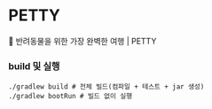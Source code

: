 # PETTY
🐶 반려동물을 위한 가장 완벽한 여행 | PETTY

### build 및 실행
```shell
./gradlew build # 전체 빌드(컴파일 + 테스트 + jar 생성)
./gradlew bootRun # 빌드 없이 실행
```